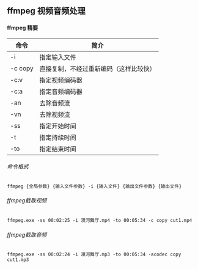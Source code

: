 ## ffmpeg 视频音频处理

#### ffmpeg 精要

| 命令 | 简介
| --- | ---
| -i | 指定输入文件
| -c copy | 直接复制，不经过重新编码（这样比较快）
| -c:v | 指定视频编码器
| -c:a | 指定音频编码器
| -an | 去除音频流
| -vn | 去除视频流
| -ss | 指定开始时间
| -t | 指定持续时间
| -to | 指定结束时间

###### 命令格式

```
ffmpeg {全局参数} {输入文件参数} -i {输入文件} {输出文件参数} {输出文件}
```

###### ffmpeg截取视频

```
ffmpeg.exe -ss 00:02:25 -i 漠河舞厅.mp4 -to 00:05:34 -c copy cut1.mp4
```

###### ffmpeg截取音频

```
ffmpeg.exe -ss 00:02:24 -i 漠河舞厅.mp3 -to 00:05:34 -acodec copy cut1.mp3
```






